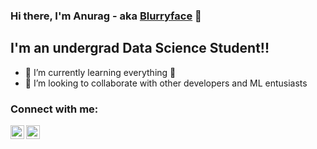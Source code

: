 ### Hi there, I'm Anurag - aka [Blurryface][website] 👋 


## I'm an undergrad Data Science Student!!

- 🌱 I’m currently learning everything 🤣
- 👯 I’m looking to collaborate with other developers and ML entusiasts

### Connect with me:

[<img align="left" alt="Blurryface | Twitter" width="22px" src="https://cdn.jsdelivr.net/npm/simple-icons@v3/icons/twitter.svg" />][twitter]
[<img align="left" alt="Blurryface | Instagram" width="22px" src="https://cdn.jsdelivr.net/npm/simple-icons@v3/icons/instagram.svg" />][instagram]

<br />


<br />
<br />


</details>

[website]: https://t.me/stonernextdoor
[twitter]: https://twitter.com/notb1urryface
[instagram]: https://instagram.com/anurag_mondal
